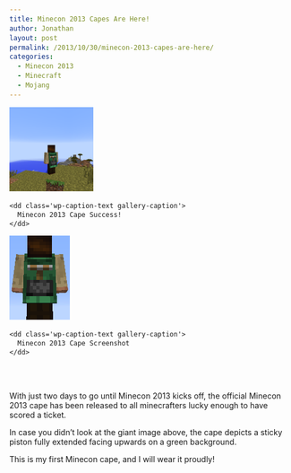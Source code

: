 ```yaml
---
title: Minecon 2013 Capes Are Here!
author: Jonathan
layout: post
permalink: /2013/10/30/minecon-2013-capes-are-here/
categories:
  - Minecon 2013
  - Minecraft
  - Mojang
---
```

<div class='gallery'>
  <dl class='gallery-item'>
    <dt class='gallery-icon landscape'>
      <a href='/images/posts/2013/10/2013-10-30_15.32.51.png' title='Minecon 2013 Cape Success!'><img width="150" height="150" src="/images/posts/2013/10/2013-10-30_15.32.51-150x150.png" class="attachment-thumbnail" alt="Minecon 2013 Cape Success!" /></a>
    </dt>

    <dd class='wp-caption-text gallery-caption'>
      Minecon 2013 Cape Success!
    </dd>
  </dl>

  <dl class='gallery-item'>
    <dt class='gallery-icon portrait'>
      <a href='/images/posts/2013/10/minecon-2013-cape-screenshot.png' title='Minecon 2013 Cape Screenshot'><img width="108" height="150" src="/images/posts/2013/10/minecon-2013-cape-screenshot-108x150.png" class="attachment-thumbnail" alt="Minecon 2013 Cape Screenshot" /></a>
    </dt>

    <dd class='wp-caption-text gallery-caption'>
      Minecon 2013 Cape Screenshot
    </dd>
  </dl>

  <br style="clear: both" /> <br style='clear: both;' />
</div>

With just two days to go until Minecon 2013 kicks off, the official Minecon 2013 cape has been released to all minecrafters lucky enough to have scored a ticket.

In case you didn&#8217;t look at the giant image above, the cape depicts a sticky piston fully extended facing upwards on a green background.

This is my first Minecon cape, and I will wear it proudly!

